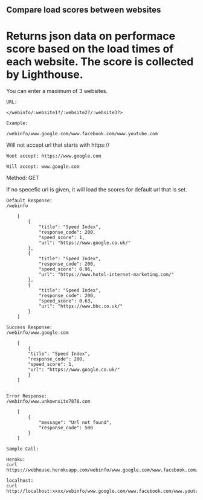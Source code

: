 ## Compare load scores between websites

 # Returns json data on performace score based on the load times of each website. The score is collected by Lighthouse.

You can enter a maximum of 3 websites.

    URL:

    </webinfo/:website1?/:website2?/:website3?>

    Example:
    
    /webinfo/www.google.com/www.facebook.com/www.youtube.com

Will not accept url that starts with https://

    Wont accept: https://www.google.com

    Will accept: www.google.com

Method: GET 

If no specefic url is given, it will load the scores for default url that is set. 

    Default Response:
    /webinfo

        [
            {
                "title": "Speed Index",
                "response_code": 200,
                "speed_score": 1,
                "url": "https://www.google.co.uk/"
            },
            {
                "title": "Speed Index",
                "response_code": 200,
                "speed_score": 0.96,
                "url": "https://www.hotel-internet-marketing.com/"
            },
            {
                "title": "Speed Index",
                "response_code": 200,
                "speed_score": 0.63,
                "url": "https://www.bbc.co.uk/"
            }
        ]

    Success Response:
    /webinfo/www.google.com

        [
            {
            "title": "Speed Index",
            "response_code": 200,
            "speed_score": 1,
            "url": "https://www.google.co.uk/"
            }
        ]


    Error Response:
    /webinfo/www.unkownsite7878.com

        [
            {
                "message": "Url not found",
                "response_code": 500
            }
        ]

    Sample Call:

    Heroku:
    curl https://webhouse.herokuapp.com/webinfo/www.google.com/www.facebook.com/www.youtube.com

    localhost:
    curl http://localhost:xxxx/webinfo/www.google.com/www.facebook.com/www.youtube.com

